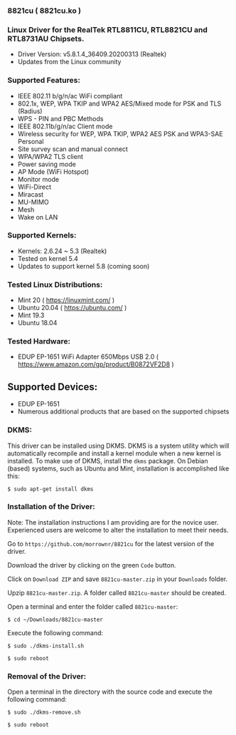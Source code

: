 ### 8821cu ( 8821cu.ko )

### Linux Driver for the RealTek RTL8811CU, RTL8821CU and RTL8731AU Chipsets.

- Driver Version: v5.8.1.4_36409.20200313 (Realtek)
- Updates from the Linux community

### Supported Features:

- IEEE 802.11 b/g/n/ac WiFi compliant
- 802.1x, WEP, WPA TKIP and WPA2 AES/Mixed mode for PSK and TLS (Radius)
- WPS - PIN and PBC Methods
- IEEE 802.11b/g/n/ac Client mode
- Wireless security for WEP, WPA TKIP, WPA2 AES PSK and WPA3-SAE Personal
- Site survey scan and manual connect
- WPA/WPA2 TLS client
- Power saving mode
- AP Mode (WiFi Hotspot)
- Monitor mode
- WiFi-Direct
- Miracast
- MU-MIMO
- Mesh
- Wake on LAN

### Supported Kernels:

- Kernels: 2.6.24 ~ 5.3 (Realtek)
- Tested on kernel 5.4
- Updates to support kernel 5.8 (coming soon)

### Tested Linux Distributions:

- Mint 20 ( https://linuxmint.com/ )
- Ubuntu 20.04 ( https://ubuntu.com/ )
- Mint 19.3
- Ubuntu 18.04

### Tested Hardware:

- EDUP EP-1651 WiFi Adapter 650Mbps USB 2.0
  ( https://www.amazon.com/gp/product/B0872VF2D8 )


## Supported Devices:

* EDUP EP-1651
* Numerous additional products that are based on the supported chipsets

### DKMS:
This driver can be installed using DKMS. DKMS is a system utility which will automatically recompile and install a kernel module when a new kernel is installed. To make use of DKMS, install the `dkms` package. On Debian (based) systems, such as Ubuntu and Mint, installation is accomplished like this:
```
$ sudo apt-get install dkms
```

### Installation of the Driver:

Note: The installation instructions I am providing are for the novice user. Experienced users are welcome to alter the installation to meet their needs.

Go to `https://github.com/morrownr/8821cu` for the latest version of the driver.

Download the driver by clicking on the green `Code` button.

Click on `Download ZIP` and save `8821cu-master.zip` in your `Downloads` folder.

Upzip `8821cu-master.zip`. A folder called `8821cu-master` should be created.

Open a terminal and enter the folder called `8821cu-master`:

```
$ cd ~/Downloads/8821cu-master
```

Execute the following command:
```
$ sudo ./dkms-install.sh
```
```
$ sudo reboot
```
### Removal of the Driver:

Open a terminal in the directory with the source code and execute the following command:
```
$ sudo ./dkms-remove.sh
```
```
$ sudo reboot
```
